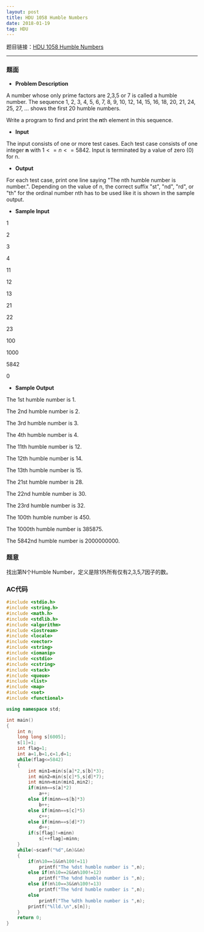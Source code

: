 ```yaml
---
layout: post
title: HDU 1058 Humble Numbers
date: 2018-01-19 
tag: HDU
---
```


题目链接：[HDU 1058 Humble Numbers](http://acm.hdu.edu.cn/showproblem.php?pid=1058)

-------------------
### 题面
* **Problem Description**

A number whose only prime factors are 2,3,5 or 7 is called a humble number. The sequence 1, 2, 3, 4, 5, 6, 7, 8, 9, 10, 12, 14, 15, 16, 18, 20, 21, 24, 25, 27, ... shows the first 20 humble numbers. 

Write a program to find and print the **n**th element in this sequence.

* **Input**

The input consists of one or more test cases. Each test case consists of one integer **n** with $1 <= n <= 5842$. Input is terminated by a value of zero (0) for n.

* **Output**

For each test case, print one line saying "The nth humble number is number.". Depending on the value of n, the correct suffix "st", "nd", "rd", or "th" for the ordinal number nth has to be used like it is shown in the sample output.

* **Sample Input**

1

2

3

4

11

12

13

21

22

23

100

1000

5842

0

* **Sample Output**

The 1st humble number is 1.

The 2nd humble number is 2.

The 3rd humble number is 3.

The 4th humble number is 4.

The 11th humble number is 12.

The 12th humble number is 14.

The 13th humble number is 15.

The 21st humble number is 28.

The 22nd humble number is 30.

The 23rd humble number is 32.

The 100th humble number is 450.

The 1000th humble number is 385875.

The 5842nd humble number is 2000000000.

### 题意

找出第N个Humble Number，定义是除1外所有仅有2,3,5,7因子的数。

### AC代码
``` c++
#include <stdio.h>
#include <string.h>
#include <math.h>
#include <stdlib.h>
#include <algorithm>
#include <iostream>
#include <locale>
#include <vector>
#include <string>
#include <iomanip>
#include <cstdio>
#include <cstring>
#include <stack>
#include <queue>
#include <list>
#include <map>
#include <set>
#include <functional>

using namespace std;

int main()
{
    int n;
    long long s[6005];
    s[1]=1;
    int flag=1;
    int a=1,b=1,c=1,d=1;
    while(flag<=5842)
    {
        int min1=min(s[a]*2,s[b]*3);
        int min2=min(s[c]*5,s[d]*7);
        int minn=min(min1,min2);
        if(minn==s[a]*2)
            a++;
        else if(minn==s[b]*3)
            b++;
        else if(minn==s[c]*5)
            c++;
        else if(minn==s[d]*7)
            d++;
        if(s[flag]!=minn)
            s[++flag]=minn;
    }
    while(~scanf("%d",&n)&&n)
    {
        if(n%10==1&&n%100!=11)
            printf("The %dst humble number is ",n);
        else if(n%10==2&&n%100!=12)
            printf("The %dnd humble number is ",n);
        else if(n%10==3&&n%100!=13)
            printf("The %drd humble number is ",n);
        else
            printf("The %dth humble number is ",n);
        printf("%lld.\n",s[n]);
    }
    return 0;
}
```
